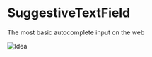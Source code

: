 # SuggestiveTextField
The most basic autocomplete input on the web

![Idea](http://i64.tinypic.com/rva636.png)

